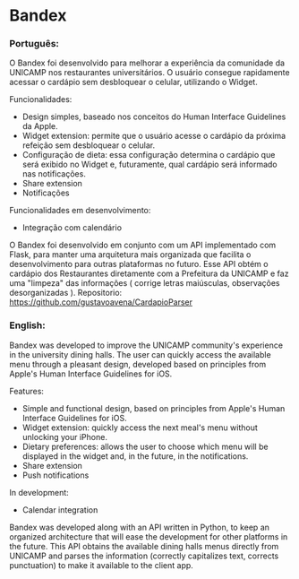 #  Bandex

### Português:

O Bandex foi desenvolvido para melhorar a experiência da comunidade da UNICAMP nos restaurantes universitários.
O usuário consegue rapidamente acessar o cardápio sem desbloquear o celular, utilizando o Widget.

Funcionalidades:
- Design simples, baseado nos conceitos do Human Interface Guidelines da Apple.
- Widget extension: permite que o usuário acesse o cardápio da próxima refeição sem desbloquear o celular.
- Configuração de dieta: essa configuração determina o cardápio que será exibido no Widget e, futuramente, qual cardápio será informado nas notificações.
- Share extension
- Notificações

Funcionalidades em desenvolvimento:
- Integração com calendário


O Bandex foi desenvolvido em conjunto com um API implementado com Flask, para manter uma arquitetura mais organizada que facilita o desenvolvimento para outras plataformas no futuro. Esse API obtém o cardápio dos Restaurantes diretamente com a Prefeitura da UNICAMP e faz uma "limpeza" das informações ( corrige letras maiúsculas, observações desorganizadas ).
Repositorio: https://github.com/gustavoavena/CardapioParser


### English:

Bandex was developed to improve the UNICAMP community's experience in the university dining halls. The user can quickly access the available menu through a pleasant design, developed based on principles from Apple's Human Interface Guidelines for iOS.

Features:
- Simple and functional design, based on principles from Apple's Human Interface Guidelines for iOS.
- Widget extension: quickly access the next meal's menu without unlocking your iPhone.
- Dietary preferences: allows the user to choose which menu will be displayed in the widget and, in the future, in the notifications.
- Share extension
- Push notifications

In development:
- Calendar integration


Bandex was developed along with an API written in Python, to keep an organized architecture that will ease the development for other platforms in the future. This API obtains the available dining halls menus directly from UNICAMP and parses the information (correctly capitalizes text, corrects punctuation)  to make it available to the client app.


